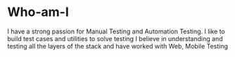 # Who-am-I
I have a strong passion for Manual Testing and Automation Testing.
I like to build test cases and utilities to solve testing
I believe in understanding and testing all the layers of the stack and have worked with Web, Mobile Testing

